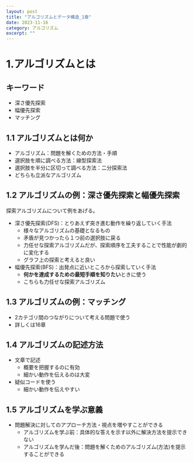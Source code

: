```yaml
---
layout: post
title: "アルゴリズムとデータ構造_1章"
date: 2023-11-16
category: アルゴリズム
excerpt: ""
---
```

# 1.アルゴリズムとは

## キーワード
- 深さ優先探索
- 幅優先探索
- マッチング

## 1.1 アルゴリズムとは何か
- アルゴリズム：問題を解くための方法・手順
- 選択肢を順に調べる方法：線型探索法
- 選択肢を半分に区切って調べる方法：二分探索法
- どちらも立派なアルゴリズム

## 1.2 アルゴリズムの例：深さ優先探索と幅優先探索
探索アルゴリズムについて例をあげる。
- 深さ優先探索(DFS)：とりあえず突き進む動作を繰り返していく手法
  - 様々なアルゴリズムの基礎となるもの
  - 矛盾が見つかったら１つ前の選択肢に戻る
  - 力任せな探索アルゴリズムだが、探索順序を工夫することで性能が劇的に変化する
  - グラフ上の探索と考えると良い
- 幅優先探索(BFS)：出発点に近いところから探索していく手法
  - **何かを達成するための最短手順を知りたい**ときに使う
  - こちらも力任せな探索アルゴリズム

## 1.3 アルゴリズムの例：マッチング
- 2カテゴリ間のつながりについて考える問題で使う
- 詳しくは16章

## 1.4 アルゴリズムの記述方法
- 文章で記述
  - 概要を把握するのに有効
  - 細かい動作を伝えるのは大変
- 疑似コードを使う
  - 細かい動作を伝えやすい

## 1.5 アルゴリズムを学ぶ意義
- 問題解決に対してのアプローチ方法・視点を増やすことができる
  - アルゴリズムを学ぶ前：具体的な答えを示す以外に解決方法を提示できない
  - アルゴリズムを学んだ後：問題を解くためのアルゴリズム(方法)を提示することができる
